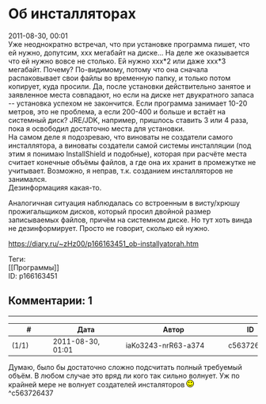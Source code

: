 Об инсталляторах
================

  
2011-08-30, 00:01  
 Уже неоднократно встречал, что при установке программа пишет, что ей нужно, допутсим, xxx мегабайт на диске... На деле же оказывается что ей нужно вовсе не столько. Ей нужно xxx\*2 или даже xxx\*3 мегабайт. Почему? По-видимому, потому что она сначала распаковывает свои файлы во временную папку, и только потом копирует, куда просили. Да, после установки действительно занятое и заявленное места совпадают, но если на диске нет двукратного запаса -- установка успехом не закончится. Если программа занимает 10-20 метров, это не проблема, а если 200-400 и больше и встаёт на системный диск? JRE/JDK, например, пришлось ставить 3 или 4 раза, пока я освободил достаточно места для установки.   
 На самом деле я подозреваю, что виноваты не создатели самого инсталлятора, а виноваты создатели самой системы инсталляции (под этим я понимаю InstallShield и подобные), которая при расчёте места считает конечные объёмы файлов, а где она их хранит в промежутке не учитывает. Возможно, я неправ, т.к. созданием инсталляторов не занимался.   
 Дезинформацияя какая-то.   
   
 Аналогичная ситуация наблюдалась со встроенным в висту/хрюшу прожигальщиком дисков, который просил двойной размер записываемых файлов, причём на системном диске. Но тут хоть винда не дезинформирует. Просто не говорит, сколько ей нужно.   
  
<https://diary.ru/~zHz00/p166163451_ob-installyatorah.htm>  
  
Теги:  
[[Программы]]  
ID: p166163451  


Комментарии: 1
--------------

  


---



|         #         |              Дата              |                     Автор                     |           ID           |
| --- | --- | --- | --- |
| (1/1) | 2011-08-30, 01:01 | iaKo3243-nrR63-a374 | c563726437 |

  
 Думаю, было бы достаточно сложно подсчитать полный требуемый объём. В любом случае это вряд ли кого так сильно волнует. Уж по крайней мере не волнует создателей инсталяторов ![:)](pics/3.gif)   
 ^c563726437